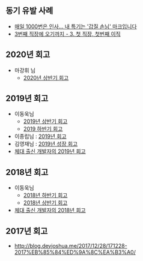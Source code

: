 ## 동기 유발 사례

- [매일 1000번은 인사… 내 특기는 '갑질 손님' 마크입니다](http://m.chosun.com/svc/article.html?contid=2019070502682)
- [3번째 직장에 오기까지 - 3. 첫 직장, 첫번째 이직](https://jojoldu.tistory.com/279)

## 2020년 회고
- 마강휘 님
    - [2020년 상반기 회고](https://vallista.kr/2020/07/11/2020%EB%85%84-%EC%83%81%EB%B0%98%EA%B8%B0-%ED%9A%8C%EA%B3%A0/)

## 2019년 회고
- 이동욱님
    - [2019년 상반기 회고](https://jojoldu.tistory.com/436)
    - [2019 하반기 회고](https://jojoldu.tistory.com/471)
- 이종립님 : [2019년 회고](https://johngrib.github.io/wiki/review-2019/)
- 김영재님 : [2019년 성장 회고](https://haviyj.tistory.com/47)
- [체대 출신 개발자의 2019년 회고](https://ryan-han.com/post/memoirs/memoirs2019/)

## 2018년 회고
- 이동욱님
    - [2018년 하반기 회고](https://jojoldu.tistory.com/373?category=689637)
    - [2018년 상반기 회고](https://jojoldu.tistory.com/332?category=689637)
- [체대 출신 개발자의 2018년 회고](https://ryan-han.com/post/memoirs/memoirs2018/)

## 2017년 회고
- http://blog.devjoshua.me/2017/12/28/171228-2017%EB%85%84%ED%9A%8C%EA%B3%A0/

